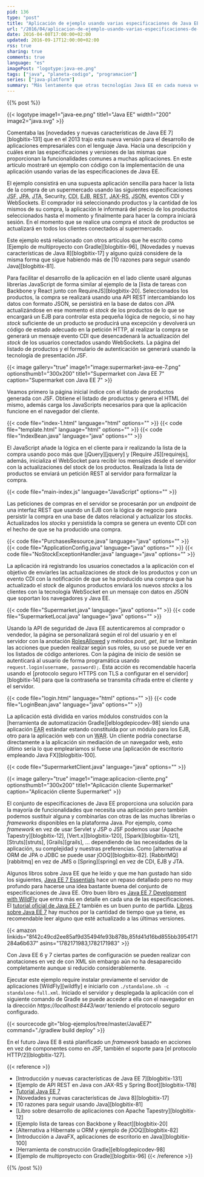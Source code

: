 ```yaml
---
pid: 136
type: "post"
title: "Aplicación de ejemplo usando varias especificaciones de Java EE 7"
url: "/2016/04/aplicacion-de-ejemplo-usando-varias-especificaciones-de-java-ee-7/"
date: 2016-04-08T17:00:00+02:00
updated: 2016-09-17T12:00:00+02:00
rss: true
sharing: true
comments: true
language: "es"
imagePost: "logotype:java-ee.png"
tags: ["java", "planeta-codigo", "programacion"]
series: ["java-platform"]
summary: "Más lentamente que otras tecnologías Java EE en cada nueva versión sigue adaptándose a las nuevas tendencias en el desarrollo y facilitando la programación de aplicaciones de entidad empresarial. Java EE está formado por un conjunto de especificaciones que resuelven en gran medida muchas de las necesidades funcionales de las aplicaciones ya sean de persistencia, seguridad, mensajería, lógica de negocio, transaccionalidad, inyección de dependencias, presentación HTML, JSON, WebSockets, conexión a base de datos, envío de correos electrónicos o concurrencia. En este artículo mostraré un ejemplo usando varias de estas especificaciones y proporcionaré el código fuente completo."
---
```


{{% post %}}

{{< logotype image1="java-ee.png" title1="Java EE" width1="200" image2="java.svg" >}}

Comentaba las [novedades y nuevas características de Java EE 7][blogbitix-131] que en el 2013 trajo esta nueva versión para el desarrollo de aplicaciones empresariales con el lenguaje Java. Hacía una descripción y cuáles eran las especificaciones y versiones de las mismas que proporcionan la funcionalidades comunes a muchas aplicaciones. En este artículo mostraré un ejemplo con código con la implementación de una aplicación usando varias de las especificaciones de Java EE.

El ejemplo consistirá en una supuesta aplicación sencilla para hacer la lista de la compra de un supermercado usando las siguientes especificaciones <abbr title="Java Server Faces">JSF</abbr>, <abbr title="Java Persistence API">JPA</abbr>, <abbr title="Java Transactions API">JTA</abbr>, Security, <abbr title="Contexts and Dependency Injection">CDI</abbr>, <abbr title="Enterprise Java Bean">EJB</abbr>, <abbr title="Representational State Transfer">REST</abbr>, <abbr title="Java API for RESTful Web Services">JAX-RS</abbr>, <abbr title="JavaScript Object Notation">JSON</abbr>, eventos CDI y WebSockets. El comprador irá seleccionando productos y la cantidad de los mismos de su compra, la aplicación le informará del precio de los productos seleccionados hasta el momento y finalmente para hacer la compra iniciará sesión. En el momento que se realice una compra el _stock_ de productos se actualizará en todos los clientes conectados al supermercado.

Este ejemplo está relacionado con otros artículos que he escrito como [Ejemplo de multiproyecto con Gradle][blogbitix-96], [Novedades y nuevas características de Java 8][blogbitix-17] y alguno quizá considere de la misma forma que sigue habiendo más de [10 razones para seguir usando Java][blogbitix-81].

Para facilitar el desarrollo de la aplicación en el lado cliente usaré algunas librerías JavaScript de forma similar al ejemplo de la [lista de tareas con Backbone y React junto con RequireJS][blogbitix-20]. Seleccionados los productos, la compra se realizará usando una API REST intercambiando los datos con formato JSON, se persistirá en la base de datos con JPA actualizándose en ese momento el _stock_ de los productos de lo que se encargará un EJB para controlar esta pequeña lógica de negocio, si no hay _stock_ suficiente de un producto se producirá una excepción y devolverá un código de estado adecuado en la petición HTTP, al realizar la compra se generará un mensaje evento CDI que desencadenará la actualización del _stock_ de los usuarios conectados usando WebSockets. La página del listado de productos y el formulario de autenticación se generará usando la tecnología de presentación JSF.

{{< image
    gallery="true"
    image1="image:supermarket-java-ee-7.png" optionsthumb1="300x200" title1="Supermarket con Java EE 7"
    caption="Supermarket con Java EE 7" >}}

Veamos primero la página inicial índice con el listado de productos generada con JSF. Obtiene el listado de productos y genera el HTML del mismo, además carga los JavaScripts necesarios para que la aplicación funcione en el navegador del cliente.

{{< code file="index-1.html" language="html" options="" >}}
{{< code file="template.html" language="html" options="" >}}
{{< code file="IndexBean.java" language="java" options="" >}}

El JavaScript añade la lógica en el cliente para ir realizando la lista de la compra usando poco más que [jQuery][jquery] y [Require JS][requirejs], además, inicializa el WebSocket para recibir los mensajes desde el servidor con la actualizaciones del stock de los productos. Realizada la lista de productos se enviará un petición REST al servidor para formalizar la compra.

{{< code file="main-index.js" language="JavaScript" options="" >}}

Las peticiones de compras en el servidor se procesarán por un _endpoint_ de una interfaz REST que usando un EJB con la lógica de negocio para persistir la compra en una base de datos relacional y actualizar los _stocks_. Actualizados los _stocks_ y persistida la compra se genera un evento CDI con el hecho de que se ha producido una compra.

{{< code file="PurchasesResource.java" language="java" options="" >}}
{{< code file="ApplicationConfig.java" language="java" options="" >}}
{{< code file="NoStockExceptionHandler.java" language="java" options="" >}}

La aplicación irá registrando los usuarios conectados a la aplicación con el objetivo de enviarles las actualizaciones de _stock_ de los productos y con un evento CDI con la notificación de que se ha producido una compra que ha actualizado el _stock_ de algunos productos enviará los nuevos _stocks_ a los clientes con la tecnología WebSocket en un mensaje con datos en JSON que soportan los navegadores y Java EE.

{{< code file="Supermarket.java" language="java" options="" >}}
{{< code file="SupermarketLocal.java" language="java" options="" >}}

Usando la API de seguridad de Java EE autenticaremos al comprador o vendedor, la página se personalizará según el rol del usuario y en el servidor con la anotación [RolesAllowed](https://docs.oracle.com/javaee/7/api/javax/annotation/security/RolesAllowed.html) y métodos _post_, _get_, _list_ se limitarán las acciones que pueden realizar según sus roles, su uso se puede ver en los listados de código anteriores. Con la página de inicio de sesión se autenticará al usuario de forma programática usando `request.login(username, password);`. Esta acción es recomendable hacerla usando el [protocolo seguro HTTPS con TLS a configurar en el servidor][blogbitix-14] para que la contraseña se transmita cifrada entre el cliente y el servidor.

{{< code file="login.html" language="html" options="" >}}
{{< code file="LoginBean.java" language="java" options="" >}}

La aplicación está dividida en varios módulos construidos con la [herramienta de automatización Gradle][elblogdepicodev-98] siendo una aplicación <abbr title="Enterprise ARchive">EAR</abbr> estándar estando constituida por un módulo para los EJB, otro para la aplicación web con un <abbr title="Web  ARchive">WAR</abbr>. Un cliente podría conectarse directamente a la aplicación sin mediación de un navegador web, esto último sería lo que emplearíamos si fuese una [aplicación de escritorio empleando Java FX][blogbitix-100].

{{< code file="SupermarketClient.java" language="java" options="" >}}

{{< image
    gallery="true"
    image1="image:aplicacion-cliente.png" optionsthumb1="300x200" title1="Aplicación cliente Supermarket"
    caption="Aplicación cliente Supermarket" >}}

El conjunto de especificaciones de Java EE proporciona una solución para la mayoría de funcionalidades que necesita una aplicación pero también podemos sustituir alguna y combinarlas con otras de las muchas librerías o _frameworks_ disponibles en la plataforma Java. Por ejemplo, como _framework_ en vez de usar Servlet y JSP o JSF podemos usar [Apache Tapestry][blogbitix-12], [Vert.x][blogbitix-120], [Spark][blogbitix-121], [Struts][struts], [Grails][grails], ... dependiendo de las necesidades de la aplicación, su complejidad y nuestras preferencias. Como [alternativa al ORM de JPA o JDBC se puede usar jOOQ][blogbitix-82]. [RabbitMQ][rabbitmq] en vez de JMS o [Spring][spring] en vez de CDI, EJB y JTA.

Algunos libros sobre Java EE que he leído y que me han gustado han sido los siguientes, [Java EE 7 Essentials](https://amzn.to/2SW6cw2) hace un repaso detallado pero no muy profundo para hacerse una idea bastante buena del conjunto de especificaciones de Java EE. Otro buen libro es [Java EE 7 Development with WildFly](https://amzn.to/2T0MlvA) que entra más en detalle en cada una de las especificaciones. El [tutorial oficial de Java EE 7](https://docs.oracle.com/javaee/7/tutorial/) también es un buen punto de partida. <a target="_blank" href="https://amzn.to/2QLs7TX">Libros sobre Java EE 7</a> hay muchos por la cantidad de tiempo que ya tiene, es recomendable leer alguno que esté actualizado a las últimas versiones.

{{< amazon
    linkids="8f42c49cd2ee85af9d35494fe93b878b,85fd41d16bd855bb3954171284a6b637"
    asins="1782171983,1782171983" >}}

Con Java EE 6 y 7 ciertas partes de configuración se pueden realizar con anotaciones en vez de con XML sin embargo aún no ha desaparecido completamente aunque si reducido considerablemente.

Ejecutar este ejemplo require instalar previamente el servidor de aplicaciones [WildFly][wildfly] e iniciarlo con `./standalone.sh -c standalone-full.xml`. Iniciado el servidor y desplegada la aplicación con el siguiente comando de Gradle se puede acceder a ella con el navegador en la dirección _https\://localhost:8443/war/_ teniendo el protocolo seguro configurado.

{{< sourcecode git="blog-ejemplos/tree/master/JavaEE7" command="./gradlew build deploy" >}}

En el futuro Java EE 8 está planificado un _framework_ basado en acciones en vez de componentes como en JSF, también el soporte para [el protocolo HTTP/2][blogbitix-127].

{{< reference >}}
* [Introducción y nuevas características de Java EE 7][blogbitix-131]
* [Ejemplo de API REST en Java con JAX-RS y Spring Boot][blogbitix-178]
* [Tutorial Java EE 7](https://docs.oracle.com/javaee/7/tutorial/)
* [Novedades y nuevas características de Java 8][blogbitix-17]
* [10 razones para seguir usando Java][blogbitix-81]
* [Libro sobre desarrollo de aplicaciones con Apache Tapestry][blogbitix-12]
* [Ejemplo lista de tareas con Backbone y React][blogbitix-20]
* [Alternativa a Hibernate u ORM y ejemplo de jOOQ][blogbitix-82]
* [Introducción a JavaFX, aplicaciones de escritorio en Java][blogbitix-100]
* [Herramienta de construcción Gradle][elblogdepicodev-98]
* [Ejemplo de multiproyecto con Gradle][blogbitix-96]
{{< /reference >}}

{{% /post %}}
